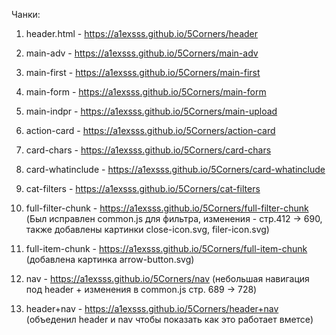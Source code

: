 Чанки:

1. header.html - https://a1exsss.github.io/5Corners/header

2. main-adv - https://a1exsss.github.io/5Corners/main-adv

3. main-first - https://a1exsss.github.io/5Corners/main-first

4. main-form - https://a1exsss.github.io/5Corners/main-form

5. main-indpr - https://a1exsss.github.io/5Corners/main-upload

6. action-card - https://a1exsss.github.io/5Corners/action-card

7. card-chars - https://a1exsss.github.io/5Corners/card-chars

8. card-whatinclude - https://a1exsss.github.io/5Corners/card-whatinclude

9. cat-filters - https://a1exsss.github.io/5Corners/cat-filters

10. full-filter-chunk - https://a1exsss.github.io/5Corners/full-filter-chunk (Был исправлен common.js для фильтра, изменения - стр.412 -> 690, также добавлены картинки close-icon.svg, filer-icon.svg)

11. full-item-chunk - https://a1exsss.github.io/5Corners/full-item-chunk (добавлена картинка arrow-button.svg)

12. nav - https://a1exsss.github.io/5Corners/nav (небольшая навигация под header + изменения в common.js стр. 689 -> 728)

13. header+nav - https://a1exsss.github.io/5Corners/header+nav (объеденил header и nav чтобы показать как это работает вметсе)